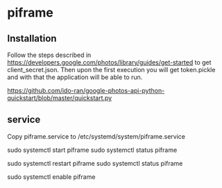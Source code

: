 # piframe

## Installation
Follow the steps described in https://developers.google.com/photos/library/guides/get-started to get client_secret.json. Then upon the first execution you will get token.pickle and with that the application will be able to run.

https://github.com/ido-ran/google-photos-api-python-quickstart/blob/master/quickstart.py

## service
Copy piframe.service to /etc/systemd/system/piframe.service

sudo systemctl start piframe
sudo systemctl status piframe

sudo systemctl restart piframe
sudo systemctl status piframe

sudo systemctl enable piframe

